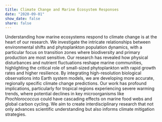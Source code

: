 ```yaml
---
title: Climate Change and Marine Ecosystem Responses
date: "2020-09-01"
show_date: false
share: false
---
```

<!--more-->

Understanding how marine ecosystems respond to climate change is at the heart of our research. We investigate the intricate relationships between environmental shifts and phytoplankton population dynamics, with a particular focus on transition zones where biodiversity and primary production are most sensitive. Our research has revealed how physical disturbances and nutrient fluctuations reshape marine communities, highlighting the critical role of small-sized phytoplankton with rapid growth rates and higher resilience. By integrating high-resolution biological observations into Earth system models, we are developing more accurate, regionally specific climate change predictions. Our work has profound implications, particularly for tropical regions experiencing severe warming trends, where potential declines in key microorganisms like *Prochlorococcus* could have cascading effects on marine food webs and global carbon cycling. We aim to create interdisciplinary research that not only advances scientific understanding but also informs climate mitigation strategies.
